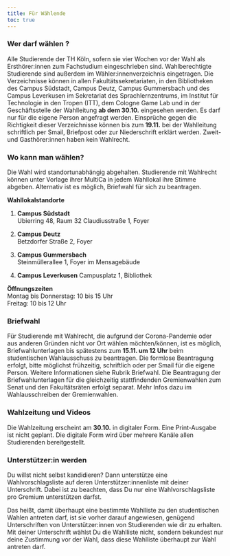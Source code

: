 ```yaml
---
title: Für Wählende
toc: true
---
```


### Wer darf wählen ?

Alle Studierende der TH Köln, sofern sie vier Wochen vor der Wahl als Ersthörer:innen zum Fachstudium eingeschrieben sind. Wahlberechtigte Studierende sind außerdem im Wähler:innenverzeichnis eingetragen. Die Verzeichnisse können in allen Fakultätssekretariaten, in den Bibliotheken des Campus Südstadt, Campus Deutz, Campus Gummersbach und des Campus Leverkusen im Sekretariat des Sprachlernzentrums, im Institut für Technologie in den Tropen (ITT), dem Cologne Game Lab und in der Geschäftsstelle der Wahlleitung **ab dem 30.10.** eingesehen werden. Es darf nur für die eigene Person angefragt werden. Einsprüche gegen die Richtigkeit dieser Verzeichnisse können bis zum **19.11.** bei der Wahlleitung schriftlich per Smail, Briefpost oder zur Niederschrift erklärt werden. Zweit- und Gasthörer:innen haben kein Wahlrecht.

### Wo kann man wählen?

Die Wahl wird standortunabhängig abgehalten. Studierende mit Wahlrecht können unter Vorlage ihrer MultiCa in jedem Wahllokal ihre Stimme abgeben. Alternativ ist es möglich, Briefwahl für sich zu beantragen.

**Wahllokalstandorte**

1. **Campus Südstadt**  
   Ubierring 48, Raum 32
   Claudiusstraße 1, Foyer

2. **Campus Deutz**  
   Betzdorfer Straße 2, Foyer

3. **Campus Gummersbach**  
   Steinmüllerallee 1, Foyer im Mensagebäude

4. **Campus Leverkusen**
   Campusplatz 1, Bibliothek

**Öffnungszeiten**  
Montag bis Donnerstag: 10 bis 15 Uhr  
Freitag: 10 bis 12 Uhr

### Briefwahl

Für Studierende mit Wahlrecht, die aufgrund der Corona-Pandemie oder aus anderen Gründen nicht vor Ort wählen möchten/können, ist es möglich, Briefwahlunterlagen bis spätestens zum **15.11. um 12 Uhr** beim studentischen Wahlausschuss zu beantragen. Die formlose Beantragung erfolgt, bitte möglichst frühzeitig, schriftlich oder per Smail für die eigene Person. Weitere Informationen siehe Rubrik Briefwahl. Die Beantragung der Briefwahlunterlagen für die gleichzeitig stattfindenden Gremienwahlen zum Senat und den Fakultätsräten erfolgt separat. Mehr Infos dazu im Wahlausschreiben der Gremienwahlen.

### Wahlzeitung und Videos

Die Wahlzeitung erscheint am **30.10.** in digitaler Form. Eine Print-Ausgabe ist nicht geplant. Die digitale Form wird über mehrere Kanäle allen Studierenden bereitgestellt.

### Unterstützer:in werden

Du willst nicht selbst kandidieren? Dann unterstütze eine Wahlvorschlagsliste auf deren Unterstützer:innenliste mit deiner Unterschrift. Dabei ist zu beachten, dass Du nur eine Wahlvorschlagsliste pro Gremium unterstützen darfst.

Das heißt, damit überhaupt eine bestimmte Wahlliste zu den studentischen Wahlen antreten darf, ist sie vorher darauf angewiesen, genügend Unterschriften von Unterstützer:innen von Studierenden wie dir zu erhalten. Mit deiner Unterschrift wählst Du die Wahlliste nicht, sondern bekundest nur deine Zustimmung vor der Wahl, dass diese Wahlliste überhaupt zur Wahl antreten darf.
